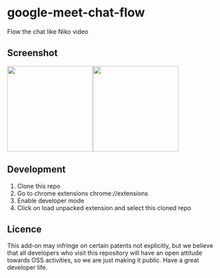 # google-meet-chat-flow

Flow the chat like Niko video

## Screenshot

<img width="200" src="https://user-images.githubusercontent.com/104049111/185056938-28785f1a-074e-44d6-8c18-5614e6b76949.png"><img width="200" src="https://user-images.githubusercontent.com/104049111/185056932-b31fbcdf-995a-4d44-870a-ed328de1bc0f.png">

## Development

1. Clone this repo<br>
2. Go to chrome extensions chrome://extensions<br>
3. Enable developer mode<br>
4. Click on load unpacked extension and select this cloned repo

## Licence

This add-on may infringe on certain patents not explicitly, but we believe that all developers who visit this repository will have an open attitude towards OSS activities, so we are just making it public. Have a great developer life.

